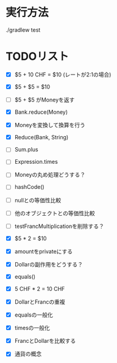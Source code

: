 # 実行方法

./gradlew test


# TODOリスト
- [x] $5 + 10 CHF = $10 (レートが2:1の場合)
- [x] $5 + $5 = $10
- [ ] $5 + $5 がMoneyを返す
- [x] Bank.reduce(Money)
- [x] Moneyを変換して換算を行う
- [x] Reduce(Bank, String)
- [ ] Sum.plus
- [ ] Expression.times

- [ ] Moneyの丸め処理どうする？
- [ ] hashCode()
- [ ] nullとの等価性比較
- [ ] 他のオブジェクトとの等価性比較
- [ ] testFrancMultiplicationを削除する？

- [x] $5 * 2 = $10
- [x] amountをprivateにする
- [x] Dollarの副作用をどうする？
- [x] equals()
- [x] 5 CHF * 2 = 10 CHF
- [x] DollarとFrancの重複
- [x] equalsの一般化
- [x] timesの一般化
- [x] FrancとDollarを比較する
- [x] 通貨の概念


